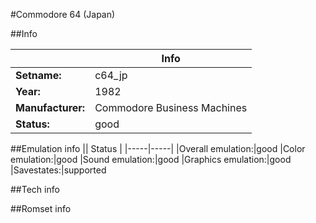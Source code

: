 #Commodore 64 (Japan)

##Info

||Info|
|-----|-----|
|**Setname:**|c64_jp
|**Year:**|1982
|**Manufacturer:**|Commodore Business Machines
|**Status:**|good

##Emulation info
|| Status |
|-----|-----|
|Overall emulation:|good
|Color emulation:|good
|Sound emulation:|good
|Graphics emulation:|good
|Savestates:|supported

##Tech info

##Romset info

<!--- START OF EDITED COMMENT DO NOT TOUCH TEXT ABOVE-->
